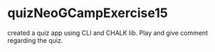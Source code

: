 # quizNeoGCampExercise15
created a quiz app 
using CLI and CHALK lib.
Play and give comment regarding the quiz.

